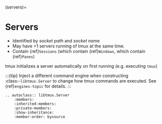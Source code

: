 (servers)=

# Servers

- Identified by _socket path_ and _socket name_
- May have >1 servers running of tmux at the same time.
- Contain {ref}`Sessions` (which contain {ref}`Windows`, which contain
  {ref}`Panes`)

tmux initializes a server automatically on first running (e.g. executing `tmux`)

:::{tip}
Inject a different command engine when constructing :class:`~libtmux.Server`
to change how tmux commands are executed. See {ref}`engines-topic` for details.
:::

```{eval-rst}
.. autoclass:: libtmux.Server
    :members:
    :inherited-members:
    :private-members:
    :show-inheritance:
    :member-order: bysource
```
